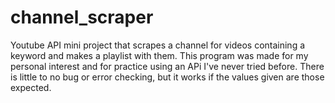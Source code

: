 # channel_scraper
Youtube API mini project that scrapes a channel for videos containing a keyword and makes a playlist with them.
This program was made for my personal interest and for practice using an APi I've never tried before. There is little to no bug or error checking, but it works if the values given are those expected.
